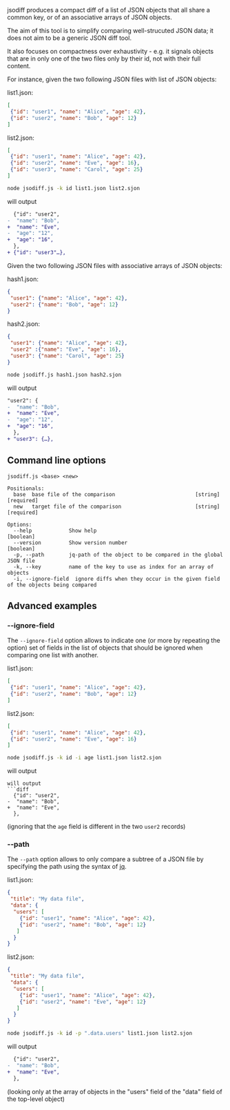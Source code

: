 jsodiff produces a compact diff of a list of JSON objects that all share a common key, or of an associative arrays of JSON objects.

The aim of this tool is to simplify comparing well-strucuted JSON data; it does not aim to be a generic JSON diff tool.

It also focuses on compactness over exhaustivity - e.g. it signals objects that are in only one of the two files only by their id, not with their full content.

For instance, given the two following JSON files with list of JSON objects:

list1.json:
```json
[
 {"id": "user1", "name": "Alice", "age": 42},
 {"id": "user2", "name": "Bob", "age": 12}
]
```

list2.json:
```json
[
 {"id": "user1", "name": "Alice", "age": 42},
 {"id": "user2", "name": "Eve", "age": 16},
 {"id": "user3", "name": "Carol", "age": 25}
]
```
```sh
node jsodiff.js -k id list1.json list2.sjon
```
will output
```diff
  {"id": "user2",
-  "name": "Bob",
+  "name": "Eve",
-  "age": "12",
+  "age": "16",
  },
+ {"id": "user3"…},
```

Given the two following JSON files with associative arrays of JSON objects:

hash1.json:
```json
{
 "user1": {"name": "Alice", "age": 42},
 "user2": {"name": "Bob", "age": 12}
}
```

hash2.json:
```json
{
 "user1": {"name": "Alice", "age": 42},
 "user2" :{"name": "Eve", "age": 16},
 "user3": {"name": "Carol", "age": 25}
}
```
```sh
node jsodiff.js hash1.json hash2.sjon
```
will output
```diff
"user2": {
-  "name": "Bob",
+  "name": "Eve",
-  "age": "12",
+  "age": "16",
  },
+ "user3": {…},
```

## Command line options
```
jsodiff.js <base> <new>

Positionals:
  base  base file of the comparison                          [string] [required]
  new   target file of the comparison                        [string] [required]

Options:
  --help            Show help                                          [boolean]
  --version         Show version number                                [boolean]
  -p, --path        jq-path of the object to be compared in the global JSON file
  -k, --key         name of the key to use as index for an array of objects
  -i, --ignore-field  ignore diffs when they occur in the given field of the objects being compared
```

## Advanced examples

### --ignore-field
The `--ignore-field` option allows to indicate one (or more by repeating the option) set of fields in the list of objects that should be ignored when comparing one list with another.

list1.json:
```json
[
 {"id": "user1", "name": "Alice", "age": 42},
 {"id": "user2", "name": "Bob", "age": 12}
]
```

list2.json:
```json
[
 {"id": "user1", "name": "Alice", "age": 42},
 {"id": "user2", "name": "Eve", "age": 16}
]
```
```sh
node jsodiff.js -k id -i age list1.json list2.sjon
```
will output
```
will output
```diff
  {"id": "user2",
-  "name": "Bob",
+  "name": "Eve",
  },
```
(ignoring that the `age` field is different in the two `user2` records)


### --path

The `--path` option allows to only compare a subtree of a JSON file by specifying the path using the syntax of [jq](https://stedolan.github.io/jq/manual/).

list1.json:
```json
{
 "title": "My data file",
 "data": {
  "users": [
    {"id": "user1", "name": "Alice", "age": 42},
    {"id": "user2", "name": "Bob", "age": 12}
   ]
  }
}
```

list2.json:
```json
{
 "title": "My data file",
 "data": {
  "users": [
    {"id": "user1", "name": "Alice", "age": 42},
    {"id": "user2", "name": "Eve", "age": 12}
   ]
  }
}
```
```sh
node jsodiff.js -k id -p ".data.users" list1.json list2.sjon
```
will output
```diff
  {"id": "user2",
-  "name": "Bob",
+  "name": "Eve",
  },
```
(looking only at the array of objects in the "users" field of the "data" field of the top-level object)
